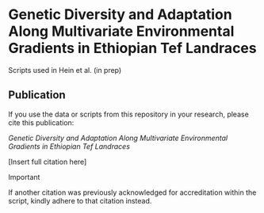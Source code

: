 # Genetic Diversity and Adaptation Along Multivariate Environmental Gradients in Ethiopian Tef Landraces
Scripts used in Hein et al. (in prep)

## Publication
If you use the data or scripts from this repository in your research, please cite this publication:

*Genetic Diversity and Adaptation Along Multivariate Environmental Gradients in Ethiopian Tef Landraces*

[Insert full citation here]

>[!IMPORTANT]
> If another citation was previously acknowledged for accreditation within the script, kindly adhere to that citation instead.
